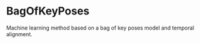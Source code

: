 BagOfKeyPoses
=============

Machine learning method based on a bag of key poses model and temporal alignment.
